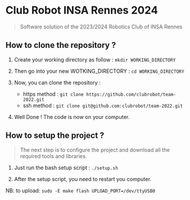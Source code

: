 # Club Robot INSA Rennes 2024

> Software solution of the 2023/2024 Robotics Club of INSA Rennes

## How to clone the repository ?

1. Create your working directory as follow :
   `mkdir WORKING_DIRECTORY`

2. Then go into your new WOTKING_DIRECTORY :
   `cd WORKING_DIRECTORY`

3. Now, you can clone the repository :

   - https method : `git clone https://github.com/clubrobot/team-2022.git`
   - ssh method : `git clone git@github.com:clubrobot/team-2022.git`

4. Well Done ! The code is now on your computer.

## How to setup the project ?

> The next step is to configure the project and download all the required tools and libraries.

1. Just run the bash setup script :
   `./setup.sh`

2. After the setup script, you need to restart you computer.

NB:
to upload: `sudo -E make flash UPLOAD_PORT=/dev/ttyUSB0`